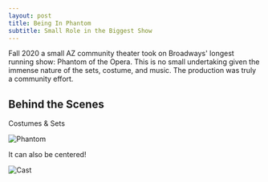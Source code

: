 ```yaml
---
layout: post
title: Being In Phantom
subtitle: Small Role in the Biggest Show
---
```


Fall 2020 a small AZ community theater took on Broadways' longest running show: Phantom of the Opera. This is no small undertaking given the immense nature of the sets, costume, and music. The production was truly a community effort. 

## Behind the Scenes


Costumes & Sets

![Phantom](https://www.signalsaz.com/wp-content/uploads/2019/11/Phantom-1.jpg)

It can also be centered!

![Cast](https://1.bp.blogspot.com/-7QbWbILaUlI/XczkE0LS0OI/AAAAAAAA0lI/vBYCsMZie-sbDdT4zrZ35qVDTkgWdblXwCNcBGAsYHQ/s640/Press%2BNight%2B1.jpg)

